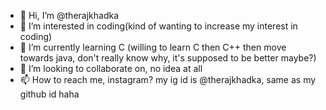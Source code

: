 - 👋 Hi, I’m @therajkhadka
- 👀 I’m interested in coding(kind of wanting to increase my interest in coding)
- 🌱 I’m currently learning C (willing to learn C then C++ then move towards java, don't really know why, it's supposed to be better maybe?)
- 💞️ I’m looking to collaborate on, no idea at all
- 📫 How to reach me, instagram? my ig id is @therajkhadka, same as my github id haha

<!---
therajkhadka/therajkhadka is a ✨ special ✨ repository because its `README.md` (this file) appears on your GitHub profile.
You can click the Preview link to take a look at your changes.
--->

